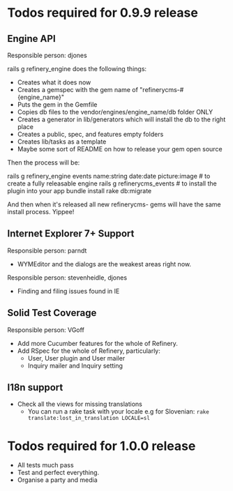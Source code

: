 # Todos required for 0.9.9 release

## Engine API

Responsible person: djones

rails g refinery_engine does the following things:

- Creates what it does now
- Creates a gemspec with the gem name of "refinerycms-#{engine_name}"
- Puts the gem in the Gemfile
- Copies db files to the vendor/engines/engine_name/db folder ONLY
- Creates a generator in lib/generators which will install the db to the right place
- Creates a public, spec, and features empty folders
- Creates lib/tasks as a template
- Maybe some sort of README on how to release your gem open source

Then the process will be:

rails g refinery_engine events name:string date:date picture:image # to create a fully releasable engine
rails g refinerycms_events # to install the plugin into your app
bundle install
rake db:migrate

And then when it's released all new refinerycms- gems will have the same install process. Yippee!

## Internet Explorer 7+ Support

Responsible person: parndt

* WYMEditor and the dialogs are the weakest areas right now.

Responsible person: stevenheidle, djones

* Finding and filing issues found in IE

## Solid Test Coverage

Responsible person: VGoff

* Add more Cucumber features for the whole of Refinery.
* Add RSpec for the whole of Refinery, particularly:
  - User, User plugin and User mailer
  - Inquiry mailer and Inquiry setting

## I18n support

* Check all the views for missing translations
  - You can run a rake task with your locale e.g for Slovenian:
  ``rake translate:lost_in_translation LOCALE=sl``

# Todos required for 1.0.0 release

* All tests much pass
* Test and perfect everything.
* Organise a party and media